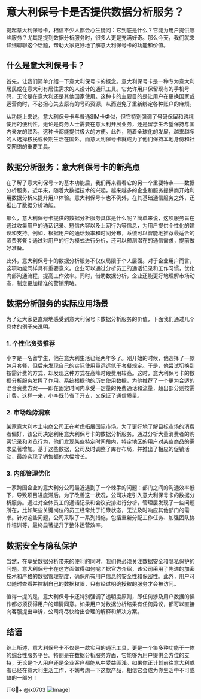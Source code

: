 # 意大利保号卡是否提供数据分析服务？

提起意大利保号卡，相信不少人都会心生疑问：它到底是什么？它能为用户提供哪些服务？尤其是提到数据分析服务时，很多人更是充满好奇。那么今天，我们就来详细聊聊这个话题，帮助大家更好地了解意大利保号卡的功能和价值。

## 什么是意大利保号卡？

首先，让我们简单介绍一下意大利保号卡的概念。意大利保号卡是一种专为意大利居民或在意大利有居住需求的人设计的通讯工具。它允许用户保留现有的手机号码，无论是在意大利还是其他国家使用。这种卡的主要目的是让用户在更换国家或运营商时，不必担心失去原有的号码资源，从而避免了重新绑定各种账户的麻烦。

从功能上来说，意大利保号卡与普通SIM卡类似，但它特别强调了号码保留和跨境使用的便利性。无论是商务人士需要在意大利开展业务，还是留学生希望保持与国内亲友的联系，这种卡都能提供极大的方便。此外，随着全球化的发展，越来越多的人选择移民或长期生活在国外，而意大利保号卡就成为了他们保持本地身份和社交网络的重要工具。

## 数据分析服务：意大利保号卡的新亮点

在了解了意大利保号卡的基本功能后，我们再来看看它的另一个重要特点——数据分析服务。近年来，随着大数据技术的兴起，越来越多的企业和服务提供商开始利用数据分析来提升用户体验。意大利保号卡也不例外，在其基础通信服务之外，还推出了数据分析功能。

那么，意大利保号卡提供的数据分析服务具体是什么呢？简单来说，这项服务旨在通过收集用户的通话记录、短信内容以及上网行为等信息，为用户提供个性化的建议和支持。例如，根据用户的通话频率和时间分布，系统可以智能地推荐最适合的资费套餐；通过对用户的行为模式进行分析，还可以预测潜在的通信需求，提前做好准备。

此外，意大利保号卡的数据分析服务不仅仅局限于个人层面。对于企业用户而言，这项功能同样具有重要意义。企业可以通过分析员工的通话记录和工作习惯，优化内部沟通流程，提高工作效率。同时，借助数据分析，企业还能更好地理解市场动态，制定更加精准的营销策略。

## 数据分析服务的实际应用场景

为了让大家更直观地感受到意大利保号卡数据分析服务的价值，下面我们通过几个具体的例子来说明。

### 1. 个性化资费推荐

小李是一名留学生，他在意大利生活已经两年多了。刚开始的时候，他选择了一款包月套餐，但后来发现自己的实际使用量远远低于套餐规定。于是，他尝试切换到按需计费的方式，却发现这种方式在高峰时段费用较高。这时，意大利保号卡的数据分析服务发挥了作用。系统根据他的历史使用数据，为他推荐了一个更为合适的混合资费方案——即在固定时间内享受一定量的免费通话和流量，超出部分则按需计费。这样一来，小李既节省了开支，又保证了通信质量。

### 2. 市场趋势洞察

某家意大利本土电商公司正在考虑拓展国际市场。为了更好地了解目标市场的消费者偏好，该公司决定利用意大利保号卡的数据分析服务。通过分析大量消费者的购买记录和浏览行为，他们发现某些特定时间段内，特定地区的用户对某些商品的需求显著增加。基于这些数据，公司及时调整了库存布局，并推出了相应的促销活动，最终实现了销售额的大幅增长。

### 3. 内部管理优化

一家跨国企业的意大利分公司最近遇到了一个棘手的问题：部门之间的沟通效率低下，导致项目进度滞后。为了改善这一状况，公司决定引入意大利保号卡的数据分析服务。通过对全体员工的通话记录和会议安排进行分析，管理层发现了一些问题所在，比如某些关键岗位的员工经常处于忙碌状态，无法及时响应其他部门的需求。针对这些问题，公司采取了一系列措施，包括重新分配工作任务、加强团队协作培训等，最终显著提升了整体运营效率。

## 数据安全与隐私保护

当然，在享受数据分析带来的便利的同时，我们也必须关注数据安全和隐私保护的问题。意大利保号卡在这方面做得如何呢？据官方介绍，该公司采用了先进的加密技术和严格的数据管理制度，确保所有用户信息的安全性和保密性。此外，用户可以随时查看并控制自己的数据权限，只有经过明确授权的服务才会被访问。

值得一提的是，意大利保号卡还特别强调了透明度原则，即任何涉及用户数据的操作都必须获得用户的知情同意。如果用户对数据分析结果有任何异议，都可以直接向客服提出申诉，公司将尽快给出合理的解释和解决方案。

## 结语

综上所述，意大利保号卡不仅是一款实用的通讯工具，更是一个集多种功能于一体的综合性服务平台。特别是在数据分析服务方面，它能够为用户提供全方位的支持，无论是个人用户还是企业客户都能从中受益匪浅。如果你正计划前往意大利或者已经在意大利生活工作，不妨考虑一下这款产品，相信它会成为你生活中不可或缺的一部分！

[TG💪+ @jx0703 ![Image](https://github.com/user-attachments/assets/dbca1d08-cadb-493c-b0ec-ad6f7a83f270)]
